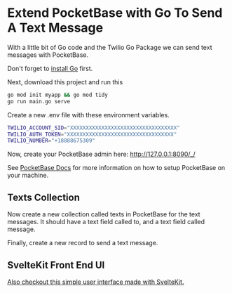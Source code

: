 # Extend PocketBase with Go To Send A Text Message

With a little bit of Go code and the Twilio Go Package we can send text messages with PocketBase.

Don't forget to [install Go](https://go.dev/doc/install) first.

Next, download this project and run this
```bash
go mod init myapp && go mod tidy
go run main.go serve
```

Create a new .env file with these environment variables.
```bash
TWILIO_ACCOUNT_SID="XXXXXXXXXXXXXXXXXXXXXXXXXXXXXXXXXX"
TWILIO_AUTH_TOKEN="XXXXXXXXXXXXXXXXXXXXXXXXXXXXXXXXXX"
TWILIO_NUMBER="+18888675309"
```

Now, create your PocketBase admin here: http://127.0.0.1:8090/_/ 

See [PocketBase Docs](https://pocketbase.io/docs/go-overview/) for more information on how to setup PocketBase on your machine.

## Texts Collection

Now create a new collection called texts in PocketBase for the text messages. It should have a text field called to, and a text field called message.

Finally, create a new record to send a text message.

## SvelteKit Front End UI

[Also checkout this simple user interface made with SvelteKit.](https://github.com/thedittmer/pbtexts)